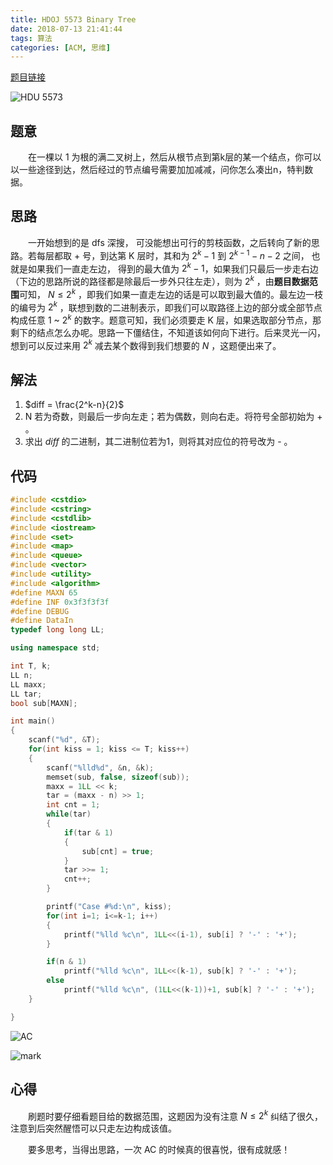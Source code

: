 ```yaml
---
title: HDOJ 5573 Binary Tree
date: 2018-07-13 21:41:44
tags: 算法
categories: [ACM, 思维]
---
```


[题目链接](http://acm.hdu.edu.cn/showproblem.php?pid=5573)

![HDU 5573](http://cmhblog.cfzhao.com/18-7-13/45119042.jpg)<!--more-->

 ## 题意

&emsp;&emsp;在一棵以 1 为根的满二叉树上，然后从根节点到第k层的某一个结点，你可以以一些途径到达，然后经过的节点编号需要加加减减，问你怎么凑出n，特判数据。

## 思路

&emsp;&emsp;一开始想到的是 dfs 深搜， 可没能想出可行的剪枝函数，之后转向了新的思路。若每层都取 + 号，到达第 K 层时，其和为 $2^k-1$ 到 $2^{k-1}-n-2$ 之间， 也就是如果我们一直走左边， 得到的最大值为 $2^k-1$，如果我们只最后一步走右边（下边的思路所说的路径都是除最后一步外只往左走），则为 $2^k$ ，由**题目数据范围**可知， $N\le2^k$ ，即我们如果一直走左边的话是可以取到最大值的。最左边一枝的编号为  $2^k$ ，联想到数的二进制表示，即我们可以取路径上边的部分或全部节点构成任意 1 ~ $2^k$ 的数字。题意可知，我们必须要走 K 层，如果选取部分节点，那剩下的结点怎么办呢。思路一下僵结住，不知道该如何向下进行。后来灵光一闪，想到可以反过来用 $2^k$ 减去某个数得到我们想要的 $N$ ，这题便出来了。

## 解法

1. $diff = \frac{2^k-n}{2}$
2. N 若为奇数，则最后一步向左走；若为偶数，则向右走。将符号全部初始为 + 。
3. 求出 $diff$ 的二进制，其二进制位若为1，则将其对应位的符号改为 - 。

## 代码

```c++
#include <cstdio>
#include <cstring>
#include <cstdlib>
#include <iostream>
#include <set>
#include <map>
#include <queue>
#include <vector>
#include <utility>
#include <algorithm>
#define MAXN 65
#define INF 0x3f3f3f3f
#define DEBUG
#define DataIn
typedef long long LL;

using namespace std;

int T, k;
LL n;
LL maxx;
LL tar;
bool sub[MAXN];

int main()
{
    scanf("%d", &T);
    for(int kiss = 1; kiss <= T; kiss++)
    {
        scanf("%lld%d", &n, &k);
        memset(sub, false, sizeof(sub));
        maxx = 1LL << k;
        tar = (maxx - n) >> 1;
        int cnt = 1;
        while(tar)
        {
            if(tar & 1)
            {
                sub[cnt] = true;
            }
            tar >>= 1;
            cnt++;
        }

        printf("Case #%d:\n", kiss);
        for(int i=1; i<=k-1; i++)
        {
            printf("%lld %c\n", 1LL<<(i-1), sub[i] ? '-' : '+');
        }

        if(n & 1)
            printf("%lld %c\n", 1LL<<(k-1), sub[k] ? '-' : '+');
        else
            printf("%lld %c\n", (1LL<<(k-1))+1, sub[k] ? '-' : '+');
    }

}
```

![AC](http://cmhblog.cfzhao.com/blog/180713/1A7fK73gE9.png)

![mark](http://cmhblog.cfzhao.com/blog/180713/kbmJK514K8.png)

## 心得

&emsp;&emsp;刷题时要仔细看题目给的数据范围，这题因为没有注意 $N\le2^k$ 纠结了很久，注意到后突然醒悟可以只走左边构成该值。

&emsp;&emsp;要多思考，当得出思路，一次 AC 的时候真的很喜悦，很有成就感！